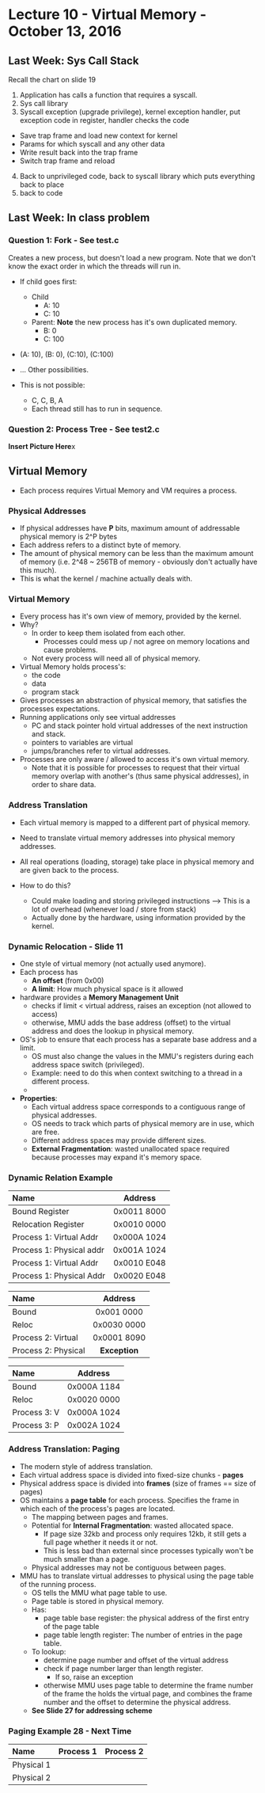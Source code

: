# Lecture 10 - Virtual Memory - October 13, 2016

## Last Week: Sys Call Stack
Recall the chart on slide 19
1. Application has calls a function that requires a syscall.
2. Sys call library
3. Syscall exception (upgrade privilege), kernel exception handler, put exception code in register, handler checks the code
  * Save trap frame and load new context for kernel
  * Params for which syscall and any other data
  * Write result back into the trap frame
  * Switch trap frame and reload
4. Back to unprivileged code, back to syscall library which puts everything back to place
5. back to code

## Last Week: In class problem

### Question 1: Fork - See test.c
Creates a new process, but doesn't load a new program. Note that we don't know the exact order in which the threads will run in.

* If child goes first:
  * Child
    * A: 10
    * C: 10
  * Parent: **Note** the new process has it's own duplicated memory.
    * B: 0
    * C: 100
* (A: 10), (B: 0), (C:10), (C:100)
* ... Other possibilities.

* This is not possible:
  * C, C, B, A
  * Each thread still has to run in sequence.

### Question 2: Process Tree - See test2.c
**Insert Picture Here**x

## Virtual Memory
* Each process requires Virtual Memory and VM requires a process.

### Physical Addresses
* If physical addresses have **P** bits, maximum amount of addressable physical memory is 2^P bytes
* Each address refers to a distinct byte of memory.
* The amount of physical memory can be less than the maximum amount of memory (i.e. 2^48 ~ 256TB of memory - obviously don't actually have this much).
* This is what the kernel / machine actually deals with.

### Virtual Memory
* Every process has it's own view of memory, provided by the kernel.
* Why?
  * In order to keep them isolated from each other.
    * Processes could mess up / not agree on memory locations and cause problems.
  * Not every process will need all of physical memory.
* Virtual Memory holds process's:
  * the code
  * data
  * program stack
* Gives processes an abstraction of physical memory, that satisfies the processes expectations.
* Running applications only see virtual addresses
  * PC and stack pointer hold virtual addresses of the next instruction and stack.
  * pointers to variables are virtual
  * jumps/branches refer to virtual addresses.
* Processes are only aware / allowed to access it's own virtual memory.
  * Note that it is possible for processes to request that their virtual memory overlap with another's (thus same physical addresses), in order to share data.
### Address Translation
* Each virtual memory is mapped to a different part of physical memory.
* Need to translate virtual memory addresses into physical memory addresses.
* All real operations (loading, storage) take place in physical memory and are given back to the process.

* How to do this?
  * Could make loading and storing privileged instructions --> This is a lot of overhead (whenever load / store from stack)
  * Actually done by the hardware, using information provided by the kernel.

### Dynamic Relocation - Slide 11
* One style of virtual memory (not actually used anymore).
* Each process has
  * **An offset** (from 0x00)
  * **A limit**: How much physical space is it allowed
* hardware provides a **Memory Management Unit**
  * checks if limit < virtual address, raises an exception (not allowed to access)
  * otherwise, MMU adds the base address (offset) to the virtual address and does the lookup in physical memory.
* OS's job to ensure that each process has a separate base address and a limit.
  * OS must also change the values in the MMU's registers during each address space switch (privileged).
  * Example: need to do this when context switching to a thread in a different process.
  *
* **Properties**:
  * Each virtual address space corresponds to a contiguous range of physical addresses.
  * OS needs to track which parts of physical memory are in use, which are free.
  * Different address spaces may provide different sizes.
  * **External Fragmentation**: wasted unallocated space required because processes may expand it's memory space.

### Dynamic Relation Example

| Name | Address |
|:----------------|:-------------:|
| Bound Register | 0x0011 8000 |
| Relocation Register | 0x0010 0000 |
| Process 1: Virtual Addr | 0x000A 1024 |
| Process 1: Physical addr | 0x001A 1024 |
| Process 1: Virtual Addr | 0x0010 E048 |
| Process 1: Physical Addr | 0x0020 E048 |

| Name | Address |
|:----------------|:-------------:|
| Bound | 0x001 0000 |
| Reloc | 0x0030 0000 |
| Process 2: Virtual | 0x0001 8090 |
| Process 2: Physical | **Exception** |

| Name | Address |
|:---------------|:--------------:|
| Bound | 0x000A 1184 |
| Reloc | 0x0020 0000 |
| Process 3: V | 0x000A 1024 |
| Process 3: P | 0x002A 1024 |

### Address Translation: Paging
* The modern style of address translation.
* Each virtual address space is divided into fixed-size chunks - **pages**
* Physical address space is divided into **frames** (size of frames == size of pages)
* OS maintains a **page table** for each process. Specifies the frame in which each of the process's pages are located.
  * The mapping between pages and frames.
  * Potential for **Internal Fragmentation**: wasted allocated space.
    * If page size 32kb and process only requires 12kb, it still gets a full page whether it needs it or not.
    * This is less bad than external since processes typically won't be much smaller than a page.
  * Physical addresses may not be contiguous between pages.
* MMU has to translate virtual addresses to physical using the page table of the running process.
  * OS tells the MMU what page table to use.
  * Page table is stored in physical memory.
  * Has:
    * page table base register: the physical address of the first entry of the page table
    * page table length register: The number of entries in the page table.
  * To lookup:
    * determine page number and offset of the virtual address
    * check if page number larger than length register.
      * If so, raise an exception
    * otherwise MMU uses page table to determine the frame number of the frame the holds the virtual page, and combines the frame number and the offset to determine the physical address.
  * **See Slide 27 for addressing scheme**

### Paging Example 28 - Next Time

| Name | Process 1 | Process 2 |
|:-----|:---------:|:---------:|
| Physical 1 |  | |
| Physical 2 | | |
